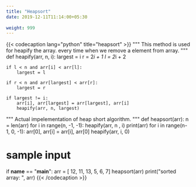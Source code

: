 ```yaml
---
title: "Heapsort"
date: 2019-12-11T11:14:00+05:30
 
weight: 999
---
```


{{< codecaption lang="python" title="heapsort" >}}
"""
This method is used for heapify the array. 
every time when we remove a element from array.
"""
def heapify(arr, n, i):
    largest = i
    r = 2*i + 1
    l = 2*i + 2

    if l < n and arr[i] < arr[l]:
        largest = l

    if r < n and arr[largest] < arr[r]:
        largest = r

    if largest != i:
        arr[i], arr[largest] = arr[largest], arr[i]
        heapify(arr, n, largest)

"""
Actual impelementation of heap short algorithm.
"""
def heapsort(arr):
    n = len(arr)
    for i in range(n, -1, -1):
        heapify(arr, n , i)
    print(arr)
    for i in range(n-1, 0, -1):
        arr[0], arr[i] = arr[i], arr[0]
        heapify(arr, i, 0)

# sample input

if __name__ == "__main__":
    arr = [ 12, 11, 13, 5, 6, 7]
    heapsort(arr)
    print("sorted array: ", arr)
{{< /codecaption >}}
